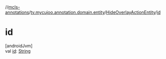 //[mcls-annotations](../../../index.md)/[tv.mycujoo.annotation.domain.entity](../index.md)/[HideOverlayActionEntity](index.md)/[id](id.md)

# id

[androidJvm]\
val [id](id.md): [String](https://kotlinlang.org/api/latest/jvm/stdlib/kotlin/-string/index.html)
